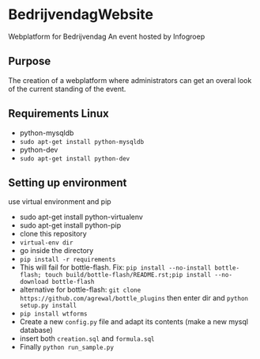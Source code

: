 BedrijvendagWebsite
===================

Webplatform for Bedrijvendag
An event hosted by Infogroep

Purpose
------

The creation of a webplatform where administrators can get an overal look of the current standing of the event.

Requirements Linux
------------------
* python-mysqldb
* `sudo apt-get install python-mysqldb`
* python-dev
* `sudo apt-get install python-dev`


Setting up environment
---------------------

use virtual environment and pip
* sudo apt-get install python-virtualenv
* sudo apt-get install python-pip
* clone this repository
* `virtual-env dir`
* go inside the directory
* `pip install -r requirements`
* This will fail for bottle-flash. Fix: `pip install --no-install bottle-flash; touch build/bottle-flash/README.rst;pip install --no-download bottle-flash`
* alternative for bottle-flash: `git clone https://github.com/agrewal/bottle_plugins` then enter dir and `python setup.py install`
* `pip install wtforms`
* Create a new `config.py` file and adapt its contents (make a new mysql database)
* insert both `creation.sql` and `formula.sql`
* Finally `python run_sample.py`
